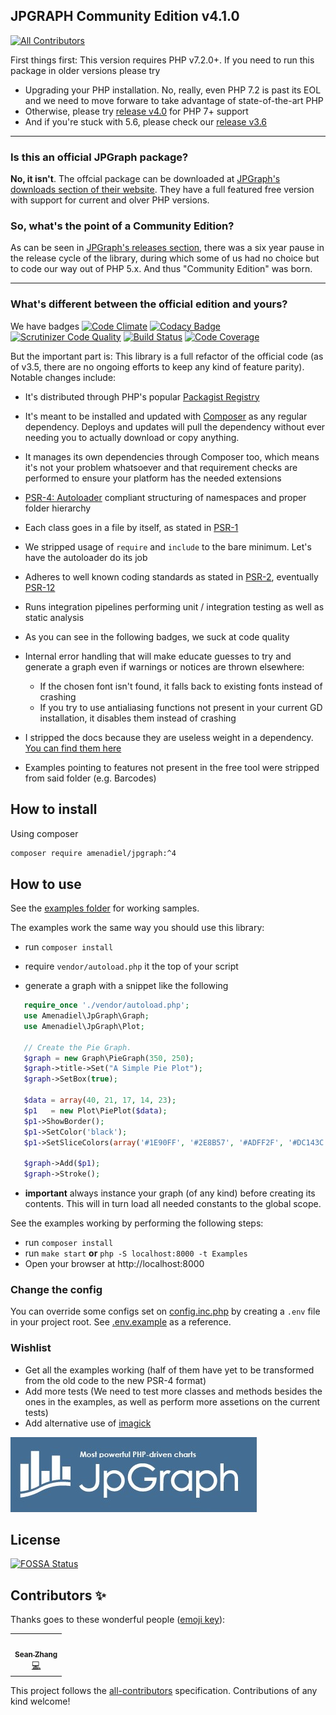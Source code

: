 ## JPGRAPH Community Edition v4.1.0 
<!-- ALL-CONTRIBUTORS-BADGE:START - Do not remove or modify this section -->
[![All Contributors](https://img.shields.io/badge/all_contributors-1-orange.svg?style=flat-square)](#contributors-)
<!-- ALL-CONTRIBUTORS-BADGE:END -->

First things first: This version requires PHP v7.2.0+. If you need to run this package in older versions please try
- Upgrading your PHP installation. No, really, even PHP 7.2 is past its EOL and we need to move forware to take advantage of state-of-the-art PHP 
- Otherwise, please try [release v4.0](https://github.com/HuasoFoundries/jpgraph/releases/tag/v4.0.3) for PHP 7+ support
- And if you're stuck with 5.6, please check our [release v3.6](https://github.com/HuasoFoundries/jpgraph/tree/v3.6.21)
---------

### Is this an official JPGraph package?

**No, it isn't**. The offcial package can be downloaded at [JPGraph's downloads section of their website](https://jpgraph.net/download/). They have a full featured free version with support for current and olver PHP versions.

### So, what's the point of a Community Edition?

As can be seen in [JPGraph's releases section](https://jpgraph.net/download/release.php), there was a six year pause in the release cycle of the library, during which some of us had no choice but to code our way out of PHP 5.x. And thus "Community Edition" was born.

--------------------
### What's different between the official edition and yours?

We have badges
[![Code Climate](https://codeclimate.com/github/HuasoFoundries/jpgraph/badges/gpa.svg)](https://codeclimate.com/github/HuasoFoundries/jpgraph) [![Codacy Badge](https://api.codacy.com/project/badge/Grade/1a7ea0cac1d84bc79545c9f6ff85cd25)](https://www.codacy.com/app/amenadiel/jpgraph?utm_source=github.com&utm_medium=referral&utm_content=HuasoFoundries/jpgraph&utm_campaign=Badge_Grade)
[![Scrutinizer Code Quality](https://scrutinizer-ci.com/g/HuasoFoundries/jpgraph/badges/quality-score.png?b=master)](https://scrutinizer-ci.com/g/HuasoFoundries/jpgraph/?branch=master) [![Build Status](https://scrutinizer-ci.com/g/HuasoFoundries/jpgraph/badges/build.png?b=master)](https://scrutinizer-ci.com/g/HuasoFoundries/jpgraph/build-status/master) [![Code Coverage](https://scrutinizer-ci.com/g/HuasoFoundries/jpgraph/badges/coverage.png?b=master)](https://scrutinizer-ci.com/g/HuasoFoundries/jpgraph/?branch=master)

But the important part is: This library is a full refactor of the official code (as of v3.5, there are no ongoing efforts to keep any kind of feature parity). Notable changes include: 

- It's distributed through PHP's popular [Packagist Registry](https://packagist.org/packages/amenadiel/jpgraph) 
- It's meant to be installed and updated with [Composer](https://getcomposer.org/) as any regular dependency. Deploys and updates will pull the dependency without ever needing you to actually download or copy anything.
- It manages its own dependencies through Composer too, which means it's not your problem whatsoever and that requirement checks are performed to ensure your platform has the needed extensions
- [PSR-4: Autoloader](https://www.php-fig.org/psr/psr-4/) compliant structuring of namespaces and proper folder hierarchy
- Each class goes in a file by itself, as stated in [PSR-1](https://www.php-fig.org/psr/psr-1/)
- We stripped usage of `require` and `include` to the bare minimum. Let's have the autoloader do its job
- Adheres to well known coding standards as stated in [PSR-2](https://www.php-fig.org/psr/psr-2/), eventually [PSR-12](https://www.php-fig.org/psr/psr-12/) 
- Runs integration pipelines performing unit / integration testing as well as static analysis
- As you can see in the following badges, we suck at code quality 



 

-  Internal error handling that will make educate guesses to try and generate a graph even if warnings or notices are thrown elsewhere:
   -  If the chosen font isn't found, it falls back to existing fonts instead of crashing
   -  If you try to use antialiasing functions not present in your current GD installation, it disables them instead of crashing



-  I stripped the docs because they are useless weight in a dependency. [You can find them here](http://jpgraph.net/doc/)
-  Examples pointing to features not present in the free tool were stripped from said folder (e.g. Barcodes)

## How to install

Using composer

```sh
composer require amenadiel/jpgraph:^4
```

## How to use

See the [examples folder](https://github.com/amenadiel/jpgraph/tree/master/Examples) for working samples.

The examples work the same way you should use this library:

-  run `composer install`

-  require `vendor/autoload.php` it the top of your script

-  generate a graph with a snippet like the following

```php
   require_once './vendor/autoload.php';
   use Amenadiel\JpGraph\Graph;
   use Amenadiel\JpGraph\Plot;

   // Create the Pie Graph.
   $graph = new Graph\PieGraph(350, 250);
   $graph->title->Set("A Simple Pie Plot");
   $graph->SetBox(true);

   $data = array(40, 21, 17, 14, 23);
   $p1   = new Plot\PiePlot($data);
   $p1->ShowBorder();
   $p1->SetColor('black');
   $p1->SetSliceColors(array('#1E90FF', '#2E8B57', '#ADFF2F', '#DC143C', '#BA55D3'));

   $graph->Add($p1);
   $graph->Stroke();
```

-  **important** always instance your graph (of any kind) before creating its contents. This will in turn load all needed constants to the global scope.

See the examples working by performing the following steps:

-  run `composer install`
-  run `make start` **or** `php -S localhost:8000 -t Examples`
-  Open your browser at http://localhost:8000

### Change the config

You can override some configs set on [config.inc.php](src/config.inc.php) by creating a `.env` file in your project root.
See [.env.example](.env.example) as a reference.

### Wishlist

-  Get all the examples working (half of them have yet to be transformed from the old code to the new PSR-4 format)
-  Add more tests (We need to test more classes and methods besides the ones in the examples, as well as perform more assetions on the current tests)
-  Add alternative use of [imagick](http://php.net/manual/en/imagick.setup.php)

![jpgraph_logo](https://raw.githubusercontent.com/HuasoFoundries/jpgraph/master/jpgraph_logo.jpg)

## License

[![FOSSA Status](https://app.fossa.io/api/projects/git%2Bgithub.com%2FHuasoFoundries%2Fjpgraph.svg?type=large)](https://app.fossa.io/projects/git%2Bgithub.com%2FHuasoFoundries%2Fjpgraph?ref=badge_large)

## Contributors ✨

Thanks goes to these wonderful people ([emoji key](https://allcontributors.org/docs/en/emoji-key)):

<!-- ALL-CONTRIBUTORS-LIST:START - Do not remove or modify this section -->
<!-- prettier-ignore-start -->
<!-- markdownlint-disable -->
<table>
  <tr>
    <td align="center"><a href="https://github.com/zhangsean"><img src="https://avatars.githubusercontent.com/u/2536402?v=4?s=100" width="100px;" alt=""/><br /><sub><b>Sean Zhang</b></sub></a><br /><a href="https://github.com/HuasoFoundries/jpgraph/commits?author=zhangsean" title="Code">💻</a></td>
  </tr>
</table>

<!-- markdownlint-restore -->
<!-- prettier-ignore-end -->

<!-- ALL-CONTRIBUTORS-LIST:END -->

This project follows the [all-contributors](https://github.com/all-contributors/all-contributors) specification. Contributions of any kind welcome!